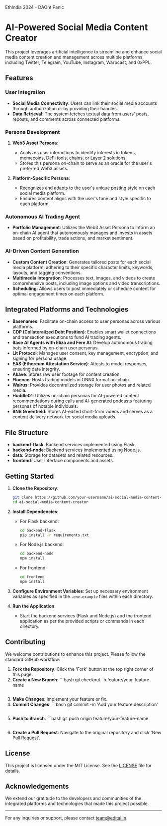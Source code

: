 EthIndia 2024 - DAOnt Panic

# AI-Powered Social Media Content Creator

This project leverages artificial intelligence to streamline and enhance social media content creation and management across multiple platforms, including Twitter, Telegram, YouTube, Instagram, Warpcast, and 0xPPL.

## Features

### User Integration

- **Social Media Connectivity**: Users can link their social media accounts through authorization or by providing their handles.
- **Data Retrieval**: The system fetches textual data from users' posts, reposts, and comments across connected platforms.

### Persona Development

1. **Web3 Asset Persona**:
   - Analyzes user interactions to identify interests in tokens, memecoins, DeFi tools, chains, or Layer 2 solutions.
   - Stores this persona on-chain to serve as an oracle for the user's preferred Web3 assets.

2. **Platform-Specific Persona**:
   - Recognizes and adapts to the user's unique posting style on each social media platform.
   - Ensures content aligns with the user's tone and style specific to each platform.

### Autonomous AI Trading Agent

- **Portfolio Management**: Utilizes the Web3 Asset Persona to inform an on-chain AI agent that autonomously manages and invests in assets based on profitability, trade actions, and market sentiment.

### AI-Driven Content Generation

- **Custom Content Creation**: Generates tailored posts for each social media platform, adhering to their specific character limits, keywords, layouts, and tagging conventions.
- **Multimedia Integration**: Processes text, images, and videos to create comprehensive posts, including image options and video transcriptions.
- **Scheduling**: Allows users to post immediately or schedule content for optimal engagement times on each platform.

## Integrated Platforms and Technologies

- **Basenames**: Facilitate on-chain access to user personas across various platforms.
- **CDP (Collateralized Debt Position)**: Enables smart wallet connections and transaction executions to fund AI trading agents.
- **Base AI Agents with Eliza and Fere AI**: Develop autonomous trading bots informed by on-chain user personas.
- **Lit Protocol**: Manages user consent, key management, encryption, and signing for persona usage.
- **EAS (Ethereum Attestation Service)**: Attests to model responses, ensuring data integrity.
- **Akave**: Stores raw user footage for content creation.
- **Fluence**: Hosts trading models in ONNX format on-chain.
- **Walrus**: Provides decentralized storage for user photos and related media.
- **Huddle01**: Utilizes on-chain personas for AI-powered content recommendations during calls and AI-generated podcasts featuring personas of notable individuals.
- **BNB Greenfield**: Stores AI-edited short-form videos and serves as a content delivery network for social media uploads.

## File Structure

- **backend-flask**: Backend services implemented using Flask.
- **backend-node**: Backend services implemented using Node.js.
- **data**: Storage for datasets and related resources.
- **frontend**: User interface components and assets.

## Getting Started

1. **Clone the Repository**:
   ```bash
   git clone https://github.com/your-username/ai-social-media-content-creator.git
   cd ai-social-media-content-creator
   ```

2. **Install Dependencies**:
   - For Flask backend:
     ```bash
     cd backend-flask
     pip install -r requirements.txt
     ```
   - For Node.js backend:
     ```bash
     cd backend-node
     npm install
     ```
   - For frontend:
     ```bash
     cd frontend
     npm install
     ```

3. **Configure Environment Variables**:
   Set up necessary environment variables as specified in the `.env.example` files within each directory.

4. **Run the Application**:
   - Start the backend services (Flask and Node.js) and the frontend application as per the provided scripts or commands in each directory.

## Contributing

We welcome contributions to enhance this project. Please follow the standard GitHub workflow:

1. **Fork the Repository**: Click the 'Fork' button at the top right corner of this page.
2. **Create a New Branch**: ```bash
   git checkout -b feature/your-feature-name
   ```
3. **Make Changes**: Implement your feature or fix.
4. **Commit Changes**: ```bash
   git commit -m 'Add your feature description'
   ```
5. **Push to Branch**: ```bash
   git push origin feature/your-feature-name
   ```
6. **Create a Pull Request**: Navigate to the original repository and click 'New Pull Request'.

## License

This project is licensed under the MIT License. See the [LICENSE](LICENSE) file for details.

## Acknowledgements

We extend our gratitude to the developers and communities of the integrated platforms and technologies that made this project possible.

---

For any inquiries or support, please contact [team@editai.in](mailto:support@yourdomain.com). 